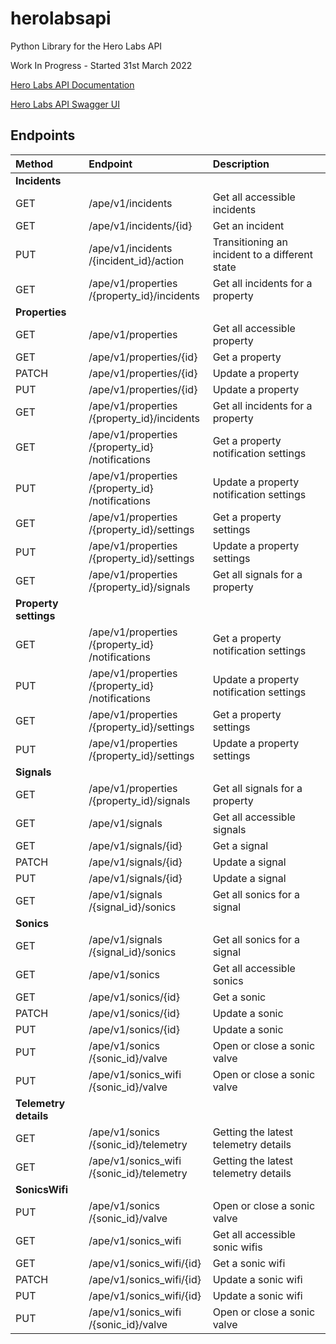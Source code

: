# herolabsapi
Python Library for the Hero Labs API

Work In Progress -  Started 31st March 2022

[Hero Labs API Documentation](https://docs.hero-labs.com/)

[Hero Labs API Swagger UI](https://iot-core.hero-labs.com/ape/v1/swaggerui/)


## Endpoints

|Method|Endpoint|Description|
| :--- | :--- | :--- |
|**Incidents**||
|GET|/ape​/v1​/incidents|Get all accessible incidents|
|GET|/ape​/v1​/incidents​/{id}|Get an incident|
|PUT|​/ape​/v1​/incidents​/{incident_id}​/action|Transitioning an incident to a different state|
|GET|/ape​/v1​/properties​/{property_id}​/incidents|Get all incidents for a property|
|**Properties**||
|GET|/ape​/v1​/properties|Get all accessible property|
|GET|/ape​/v1​/properties​/{id}|Get a property|
|PATCH|/ape​/v1​/properties​/{id}|Update a property|
|PUT|​/ape​/v1​/properties​/{id}|Update a property|
|GET|/ape​/v1​/properties​/{property_id}​/incidents|Get all incidents for a property|
|GET|/ape​/v1​/properties​/{property_id}​/notifications|Get a property notification settings|
|PUT|​/ape​/v1​/properties​/{property_id}​/notifications|Update a property notification settings|
|GET|/ape​/v1​/properties​/{property_id}​/settings|Get a property settings|
|PUT|​/ape​/v1​/properties​/{property_id}​/settings|Update a property settings|
|GET|/ape​/v1​/properties​/{property_id}​/signals|Get all signals for a property|
|**Property settings**||
|GET|/ape​/v1​/properties​/{property_id}​/notifications|Get a property notification settings|
|PUT|​/ape​/v1​/properties​/{property_id}​/notifications|Update a property notification settings|
|GET|/ape​/v1​/properties​/{property_id}​/settings|Get a property settings|
|PUT|​/ape​/v1​/properties​/{property_id}​/settings|Update a property settings|
|**Signals**||
|GET|/ape​/v1​/properties​/{property_id}​/signals|Get all signals for a property|
|GET|/ape​/v1​/signals|Get all accessible signals|
|GET|/ape​/v1​/signals​/{id}|Get a signal|
|PATCH|/ape​/v1​/signals​/{id}|Update a signal|
|PUT|​/ape​/v1​/signals​/{id}|Update a signal|
|GET|/ape​/v1​/signals​/{signal_id}​/sonics|Get all sonics for a signal|
|**Sonics**||
|GET|/ape​/v1​/signals​/{signal_id}​/sonics|Get all sonics for a signal|
|GET|/ape​/v1​/sonics|Get all accessible sonics|
|GET|/ape​/v1​/sonics​/{id}|Get a sonic|
|PATCH|/ape​/v1​/sonics​/{id}|Update a sonic|
|PUT|​/ape​/v1​/sonics​/{id}|Update a sonic|
|PUT|​/ape​/v1​/sonics​/{sonic_id}​/valve|Open or close a sonic valve|
|PUT|​/ape​/v1​/sonics_wifi​/{sonic_id}​/valve|Open or close a sonic valve|
|**Telemetry details**||
|GET|/ape​/v1​/sonics​/{sonic_id}​/telemetry|Getting the latest telemetry details|
|GET|/ape​/v1​/sonics_wifi​/{sonic_id}​/telemetry|Getting the latest telemetry details|
|**SonicsWifi**||
|PUT|​/ape​/v1​/sonics​/{sonic_id}​/valve|Open or close a sonic valve|
|GET|/ape​/v1​/sonics_wifi|Get all accessible sonic wifis|
|GET|/ape​/v1​/sonics_wifi​/{id}|Get a sonic wifi|
|PATCH|/ape​/v1​/sonics_wifi​/{id}|Update a sonic wifi|
|PUT|/ape​/v1​/sonics_wifi​/{id}|Update a sonic wifi|
|PUT|/ape​/v1​/sonics_wifi​/{sonic_id}​/valve|Open or close a sonic valve|

